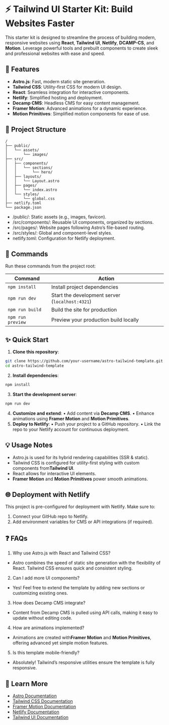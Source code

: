 # ⚡ Tailwind UI Starter Kit: Build Websites Faster

This starter kit is designed to streamline the process of building modern, responsive websites using **React**, **Tailwind UI**, **Netlify**, **DCAMP-CS**, and **Motion**. Leverage powerful tools and prebuilt components to create sleek and professional websites with ease and speed.

## 🌟 Features

- **Astro.js**: Fast, modern static site generation.
- **Tailwind CSS**: Utility-first CSS for modern UI design.
- **React**: Seamless integration for interactive components.
- **Netlify**: Simplified hosting and deployment.
- **Decamp CMS**: Headless CMS for easy content management.
- **Framer Motion**: Advanced animations for a dynamic experience.
- **Motion Primitives**: Simplified motion components for ease of use.

## 📂 Project Structure

```text
/
├── public/
│   └── assets/
│       └── images/
├── src/
│   ├── components/
│   │   └── sections/
│   │       └── hero/
│   ├── layouts/
│   │   └── Layout.astro
│   ├── pages/
│   │   └── index.astro
│   └── styles/
│       └── global.css
├── netlify.toml
└── package.json
```

*	/public/: Static assets (e.g., images, favicon).
*	/src/components/: Reusable UI components, organized by sections.
*	/src/pages/: Website pages following Astro’s file-based routing.
*	/src/styles/: Global and component-level styles.
*	netlify.toml: Configuration for Netlify deployment.

## 🧞 Commands

Run these commands from the project root:

| Command             | Action                                            |
| ------------------- | ------------------------------------------------- |
| `npm install`     | Install project dependencies                      |
| `npm run dev`     | Start the development server (`localhost:4321`) |
| `npm run build`   | Build the site for production                     |
| `npm run preview` | Preview your production build locally             |

## ✨ Quick Start

1. **Clone this repository**:

```bash
git clone https://github.com/your-username/astro-tailwind-template.git
cd astro-tailwind-template
```

2. **Install dependencies**:

```bash
npm install
```

3. **Start the development server**:

```bash
npm run dev
```

4. **Customize and extend**:
    •	Add content via **Decamp CMS**.
    •	Enhance animations using **Framer Motion** and **Motion Primitives**.
5. **Deploy to Netlify**:
    •	Push your project to a GitHub repository.
    •	Link the repo to your Netlify account for continuous deployment.

## 💡 Usage Notes

* Astro.js is used for its hybrid rendering capabilities (SSR & static).
* Tailwind CSS is configured for utility-first styling with custom components from**Tailwind UI**.
* React allows for interactive UI elements.
* **Framer Motion** and **Motion Primitives** power smooth animations.

## 🌐 Deployment with Netlify

This project is pre-configured for deployment with Netlify. Make sure to:
1.	Connect your GitHub repo to Netlify.
2.	Add environment variables for CMS or API integrations (if required).

## ❓ FAQs

1. Why use Astro.js with React and Tailwind CSS?
* Astro combines the speed of static site generation with the flexibility of React. Tailwind CSS ensures quick and consistent styling.

2.	Can I add more UI components?
* Yes! Feel free to extend the template by adding new sections or customizing existing ones.

3.	How does Decamp CMS integrate?
* Content from Decamp CMS is pulled using API calls, making it easy to update without editing code.
  
4.	How are animations implemented?
* Animations are created with**Framer Motion** and **Motion Primitives**, offering advanced yet simple motion features.

5.	Is this template mobile-friendly?
*	Absolutely! Tailwind’s responsive utilities ensure the template is fully responsive.

## 📖 Learn More

*   [Astro Documentation](https://docs.astro.build)
*	[Tailwind CSS Documentation](https://tailwindcss.com/docs)
*	[Framer Motion Documentation](https://www.framer.com/motion/)
*	[Netlify Documentation](https://docs.netlify.com)
*   [Tailwind UI Documentation](https://tailwindui.com/documentation)
